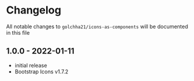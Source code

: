 # Changelog

All notable changes to `golchha21/icons-as-components` will be documented in this file

## 1.0.0 - 2022-01-11

- initial release
- Bootstrap Icons v1.7.2
